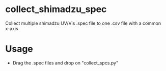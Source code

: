 # collect_shimadzu_spec
Collect multiple shimadzu UV/Vis .spec file to one .csv file with a common x-axis

# Usage
- Drag the .spec files and drop on "collect_spcs.py"
